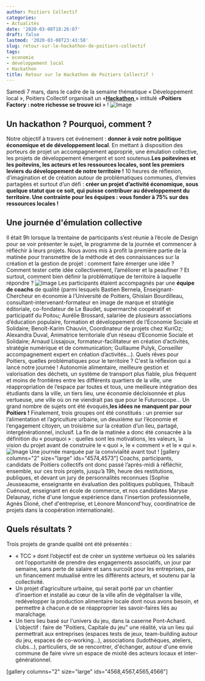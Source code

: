```yaml
---
author: Poitiers Collectif
categories:
- Actualités
date: '2020-03-08T18:26:07'
draft: false
lastmod: '2020-03-08T23:43:50'
slug: retour-sur-le-hackathon-de-poitiers-collectif
tags:
- economie
- développement local
- Hackathon
title: Retour sur le Hackathon de Poitiers Collectif !
---
```


Samedi 7 mars, dans le cadre de la semaine thématique « Développement local », Poitiers Collectif organisait un «[**Hackathon** ](https://poitierscollectif.fr/events/event/hackathon-poitiers-collectif/)» intitulé «**Poitiers Factory : notre richesse se trouve ici** » ! ![Image](/images/2025/retour-sur-le-hackathon-de-poitiers-collectif/WhatsApp-Image-2020-03-07-at-22.09.05.jpeg)  

## Un hackathon ? Pourquoi, comment ?

Notre objectif à travers cet événement : **donner à voir notre politique économique et de développement local**. En mettant à disposition des porteurs de projet un accompagnement approprié, une émulation collective, les projets de développement émergent et sont soutenus.**Les poitevines et les poitevins, les acteurs et les ressources locales, sont les premiers leviers du développement de notre territoire !** 10 heures de réflexion, d’imagination et de création autour de problématiques communes, d’envies partagées et surtout d’un défi : **créer un projet d’activité économique, sous quelque statut que ce soit, qui puisse contribuer au développement du territoire. Une contrainte pour les équipes : vous fonder à 75% sur des ressources locales !**  

## Une journée d'émulation collective

Il était 9h lorsque la trentaine de participants s’est réunie à l’école de Design pour se voir présenter le sujet, le programme de la journée et commencer à réfléchir à leurs projets. Nous avons mis à profit la première partie de la matinée pour transmettre de la méthode et des connaissances sur la création et la gestion de projet : comment faire émerger une idée ? Comment tester cette idée collectivement, l’améliorer et la peaufiner ? Et surtout, comment bien définir la problématique de territoire à laquelle répondre ? ![Image](/images/2025/retour-sur-le-hackathon-de-poitiers-collectif/Hackathon-2-1024x768.jpeg) Les participants étaient accompagnés par une **équipe de coachs** de qualité (parmi lesquels Bastien Bernela, Enseignant-Chercheur en économie à l’Université de Poitiers, Ghislain Bourdilleau, consultant-intervenant-formateur en image de marque et stratégie éditoriale, co-fondateur de Le Baudet, supermarché coopératif et participatif du Poitou; Aurélie Brossard, salariée de plusieurs associations d’éducation populaire, formation et développement de l’Economie Sociale et Solidaire; Benoît-Karim Chauvin, Coordinateur de projets chez KuriOz; Alexandra Duval, Animatrice territoriale d’un réseau d’Economie Sociale et Solidaire; Arnaud Lissajoux, formateur-facilitateur en création d’activités, stratégie numérique et de communication; Guillaume Pulyk, Conseiller accompagnement expert en création d’activités...). Quels rêves pour Poitiers, quelles problématiques pour le territoire ? C'est la réflexion qui a lancé notre journée ! Autonomie alimentaire, meilleure gestion et valorisation des déchets, un système de transport plus fiable, plus fréquent et moins de frontières entre les différents quartiers de la ville, une réappropriation de l’espace par toutes et tous, une meilleure intégration des étudiants dans la ville, un tiers lieu, une économie décloisonnée et plus vertueuse, une ville où on ne viendrait pas que pour le Futuroscope... Un grand nombre de sujets ont été évoqués,**les idées ne manquent par pour Poitiers !** Finalement, trois groupes ont été constitués : un premier sur l’alimentation et l’agriculture urbaine, un deuxième sur l’économie et l’engagement citoyen, un troisième sur la création d’un lieu, partagé, intergénérationnel, inclusif. La fin de la matinée a donc été consacrée à la définition du « pourquoi » : quelles sont les motivations, les valeurs, la vision du projet avant de construire le « quoi », le « comment » et le « qui ».   ![Image](/images/2025/retour-sur-le-hackathon-de-poitiers-collectif/Hackathon-3-1024x768.jpeg)   Une journée marquée par la convivialité avant tout ! [gallery columns="2" size="large" ids="4574,4573"]   Coachs, participants, candidats de Poitiers collectifs ont donc passé l’après-midi à réfléchir, ensemble, sur ces trois projets, jusqu’à 19h, heure des restitutions, publiques, et devant un jury de personnalités reconnues (Sophie Jeusseaume, enseignante en évaluation des politiques publiques, Thibault Cuénoud, enseignant en école de commerce, et nos candidates Maryse Delaunay, riche d'une longue expérience dans l'insertion professionnelle, Agnès Dioné, chef d'entreprise, et Léonore Moncond'huy, coordinatrice de projets dans la coopération internationale).  

## Quels résultats ?

Trois projets de grande qualité ont été présentés : 

  * « TCC » dont l’objectif est de créer un système vertueux où les salariés ont l’opportunité de prendre des engagements associatifs, un jour par semaine, sans perte de salaire et sans surcoût pour les entreprises, par un financement mutualisé entre les différents acteurs, et soutenu par la collectivité.
  * Un projet d’agriculture urbaine, qui serait porté par un chantier d’insertion et installé au cœur de la ville afin de végétaliser la ville, redévelopper la production alimentaire locale dont nous avons besoin, et permettre à chacun.e de se réapproprier les savoir-faires liés au maraîchage.
  * Un tiers lieu basé sur l'univers du jeu, dans la caserne Pont-Achard. L’objectif : faire de "Poitiers, Capitale du jeu" une réalité, via un lieu qui permettrait aux entreprises (espaces tests de jeux, team-building autour du jeu, espaces de co-working...), associations (ludothèques, ateliers, clubs...), particuliers, de se rencontrer, d'échanger, autour d'une envie commune de faire vivre un espace de mixité des acteurs locaux et inter-générationnel.

  [gallery columns="2" size="large" ids="4568,4567,4565,4566"]

